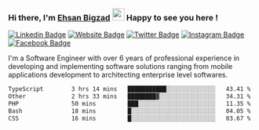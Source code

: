 ### Hi there, I'm <a href="https://ehsanbigzad.com" target="_blank">Ehsan Bigzad</a> <img src="https://media.giphy.com/media/hvRJCLFzcasrR4ia7z/giphy.gif" width="25px" height="25px"> Happy to see you here !

[![Linkedin Badge](https://img.shields.io/badge/-LinkedIn-0e76a8?style=flat-square&logo=Linkedin&logoColor=white)](https://linkedin.com/in/EhsanBigzad)
[![Website Badge](https://img.shields.io/badge/Website-3b5998?style=flat-square&logo=google-chrome&logoColor=white)](https://ehsanbigzad.com)
[![Twitter Badge](https://img.shields.io/badge/-Twitter-00acee?style=flat-square&logo=Twitter&logoColor=white)](https://twitter.com/EhsanBigzad)
[![Instagram Badge](https://img.shields.io/badge/-Instagram-e4405f?style=flat-square&logo=Instagram&logoColor=white)](https://instagram.com/ehsanbigzad/)
[![Facebook Badge](https://img.shields.io/badge/-Facebook-0088cc?style=flat-square&logo=Facebook&logoColor=white)](https://facebook.com/EhsanBigzad7)

I'm a Software Engineer with over 6 years of professional experience
in developing and implementing software solutions ranging from mobile applications development to architecting enterprise level softwares.

<!--START_SECTION:waka-->

```txt
TypeScript        3 hrs 14 mins   ███████████░░░░░░░░░░░░░░   43.41 %
Other             2 hrs 33 mins   ████████▓░░░░░░░░░░░░░░░░   34.31 %
PHP               50 mins         ███░░░░░░░░░░░░░░░░░░░░░░   11.35 %
Bash              18 mins         █░░░░░░░░░░░░░░░░░░░░░░░░   04.05 %
CSS               16 mins         █░░░░░░░░░░░░░░░░░░░░░░░░   03.67 %
```

<!--END_SECTION:waka-->
